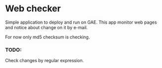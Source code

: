 # Web checker
Simple application to deploy and run on GAE. This app monitor web pages and notice about change on it by e-mail.

For now only md5 checksum is checking.

### TODO: 
Check changes by regular expression.
